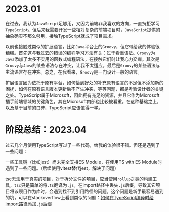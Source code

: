 # 2023.01

在过去，我认为`JavaScript`足够用，又因为前端非我喜欢的方向，一直抗拒学习`TypeScript`。但后来我需要开发一些相对复杂的前端项目时，`JavaScript`提供的抽象确实不那么够用，接触TypeScript就成了项目需求。

以前也接触过类似的扩展语言，比如`Java`平台上的`Groovy`，但它带给我的体验很糟糕。首先这与我过去的错误的编程学习方法有关：过于看重语法。`Groovy`为`Java`添加了太多不实用的函数式编程语法，在接触它们时让我心力交瘁。其次是`Groovy`与`Java`的某些语法存在冲突，让我不太适应。最后是`Groovy`的某些语法与主流语言存在冲突。总之，在我看来，`Groovy`是一门设计一般的语言。

扩展语言因为依托于原有平台，如何恰到好处的补充原有语言的不足但不添加新的困扰，如何在原有语言版本更新后不产生冲突，等等问题，都是考验设计者的关键之处。TypeScript属于Microsoft，因此拥有充足的资源，并且它作为Microsoft插手前端领域的关键角色，其在Microsoft内部也比较被看重。在这种基础之上，以及基于目前的口碑，TypeScript应该值得一学。

# 阶段总结：2023.04

过去几个月使用TypeScript写过了一些代码，给我的体验很不错。但还是遇到了一些问题：

一些工具链（比如jest）尚未完全支持ES Module，在使用TS with ES Module时遇到了一些问题。（后续使用vitest替代jest，解决了问题）

tsc无法用于真实的项目，对于拆分文件的项目，应当使用`rollup`之类的构建工具，`tsc`只是简单的将`.ts`翻译为`.js`，在import路径中丢失`.js`后缀，导致其它项目将该项目作为库时，会遇到找不到引用路径的问题。这个问题是新手最容易遇到的坑，可以在stackoverflow上看到类似的问题：[如何在TypeScript编译时给import路径添加`.js`后缀](https://stackoverflow.com/questions/62619058/appending-js-extension-on-relative-import-statements-during-typescript-compilat)